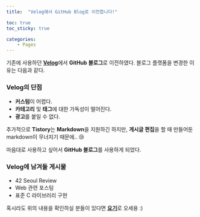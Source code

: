 ```yaml
---
title:  "Velog에서 GitHub Blog로 이전합니다!"

toc: true
toc_sticky: true

categories:
	- Pages
---
```


기존에 사용하던 [**Velog**](https://velog.io/@m2nja201/posts)에서 **GitHub 블로그**로 이전하였다.
블로그 플랫폼을 변경한 이유는 다음과 같다.

### Velog의 단점
- **커스텀**이 어렵다.
- **카테고리** 및 **태그**에 대한 가독성이 떨어진다.
- **광고**를 붙일 수 없다.

추가적으로 **Tistory**는 **Markdown**을 지원하긴 하지만, **게시글 편집**을 할 때 만들어둔 markdown이 무너지기 때문에.. 😢

마음대로 사용하고 싶어서 **GitHub 블로그**를 사용하게 되었다.

### Velog에 남겨둘 게시물
- 42 Seoul Review
- Web 관련 포스팅
- 표준 C 라이브러리 구현

혹시라도 위의 내용을 확인하실 분들이 있다면 [**요기**](https://velog.io/@m2nja201/posts)로 오세용 :)